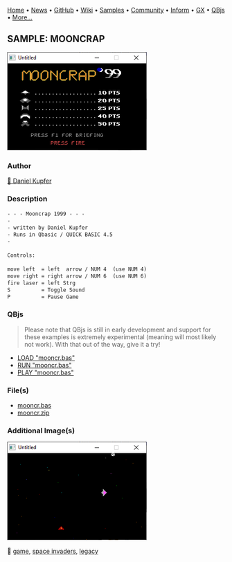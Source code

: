 [Home](https://qb64.com) • [News](../../news.md) • [GitHub](https://github.com/QB64Official/qb64) • [Wiki](https://github.com/QB64Official/qb64/wiki) • [Samples](../../samples.md) • [Community](../../community.md) • [Inform](../../inform.md) • [GX](../../gx.md) • [QBjs](../../qbjs.md) • [More...](../../more.md)

## SAMPLE: MOONCRAP

![ss1.png](img/ss1.png)

### Author

[🐝 Daniel Kupfer](../daniel-kupfer.md) 

### Description

```text
- - - Mooncrap 1999 - - -
-
- written by Daniel Kupfer
- Runs in Qbasic / QUICK BASIC 4.5
- 

Controls:

move left  = left  arrow / NUM 4  (use NUM 4)
move right = right arrow / NUM 6  (use NUM 6)
fire laser = left Strg
S          = Toggle Sound
P          = Pause Game
```

### QBjs

> Please note that QBjs is still in early development and support for these examples is extremely experimental (meaning will most likely not work). With that out of the way, give it a try!

* [LOAD "mooncr.bas"](https://v6p9d9t4.ssl.hwcdn.net/html/5963335/index.html?src=https://qb64.com/samples/mooncrap/src/mooncr.bas)
* [RUN "mooncr.bas"](https://v6p9d9t4.ssl.hwcdn.net/html/5963335/index.html?mode=auto&src=https://qb64.com/samples/mooncrap/src/mooncr.bas)
* [PLAY "mooncr.bas"](https://v6p9d9t4.ssl.hwcdn.net/html/5963335/index.html?mode=play&src=https://qb64.com/samples/mooncrap/src/mooncr.bas)

### File(s)

* [mooncr.bas](src/mooncr.bas)
* [mooncr.zip](src/mooncr.zip)

### Additional Image(s)

![ss2.png](img/ss2.png)

🔗 [game](../game.md), [space invaders](../space-invaders.md), [legacy](../legacy.md)
